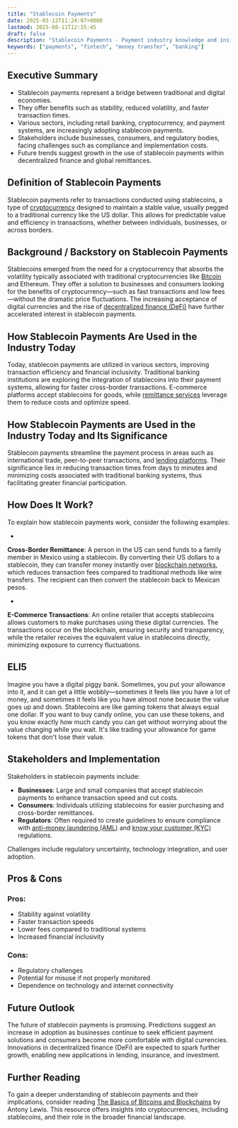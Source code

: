 ```yaml
---
title: "Stablecoin Payments"
date: 2025-05-12T11:24:07+0000
lastmod: 2025-08-11T12:15:45
draft: false
description: "Stablecoin Payments - Payment industry knowledge and insights"
keywords: ["payments", "fintech", "money transfer", "banking"]
---
```


## Executive Summary

- Stablecoin payments represent a bridge between traditional and digital economies.
- They offer benefits such as stability, reduced volatility, and faster transaction times.
- Various sectors, including retail banking, cryptocurrency, and payment systems, are increasingly adopting stablecoin payments.
- Stakeholders include businesses, consumers, and regulatory bodies, facing challenges such as compliance and implementation costs.
- Future trends suggest growth in the use of stablecoin payments within decentralized finance and global remittances.

## Definition of Stablecoin Payments
Stablecoin payments refer to transactions conducted using stablecoins, a type of [cryptocurrency](https://faisalkhanllc.xyz/resources/payments-wiki/c/cryptocurrency/) designed to maintain a stable value, usually pegged to a traditional currency like the US dollar. This allows for predictable value and efficiency in transactions, whether between individuals, businesses, or across borders.

## Background / Backstory on Stablecoin Payments
Stablecoins emerged from the need for a cryptocurrency that absorbs the volatility typically associated with traditional cryptocurrencies like [Bitcoin](https://faisalkhanllc.xyz/resources/payments-wiki/b/bitcoin/) and Ethereum. They offer a solution to businesses and consumers looking for the benefits of cryptocurrency—such as fast transactions and low fees—without the dramatic price fluctuations. The increasing acceptance of digital currencies and the rise of [decentralized finance (DeFi)](https://faisalkhanllc.xyz/resources/payments-wiki/d/decentralized-finance-defi/) have further accelerated interest in stablecoin payments.

## How Stablecoin Payments Are Used in the Industry Today
Today, stablecoin payments are utilized in various sectors, improving transaction efficiency and financial inclusivity. Traditional banking institutions are exploring the integration of stablecoins into their payment systems, allowing for faster cross-border transactions. E-commerce platforms accept stablecoins for goods, while [remittance services](https://faisalkhanllc.xyz/resources/payments-wiki/r/remittances/) leverage them to reduce costs and optimize speed.

## How Stablecoin Payments are Used in the Industry Today and Its Significance
Stablecoin payments streamline the payment process in areas such as international trade, peer-to-peer transactions, and [lending platforms](https://faisalkhanllc.xyz/resources/payments-wiki/p/permissionless-lending/). Their significance lies in reducing transaction times from days to minutes and minimizing costs associated with traditional banking systems, thus facilitating greater financial participation.

## How Does It Work?
To explain how stablecoin payments work, consider the following examples:

- 
**Cross-Border Remittance**: A person in the US can send funds to a family member in Mexico using a stablecoin. By converting their US dollars to a stablecoin, they can transfer money instantly over [blockchain networks](https://faisalkhanllc.xyz/resources/payments-wiki/b/blockchain/), which reduces transaction fees compared to traditional methods like wire transfers. The recipient can then convert the stablecoin back to Mexican pesos.

- 
**E-Commerce Transactions**: An online retailer that accepts stablecoins allows customers to make purchases using these digital currencies. The transactions occur on the blockchain, ensuring security and transparency, while the retailer receives the equivalent value in stablecoins directly, minimizing exposure to currency fluctuations.

## ELI5
Imagine you have a digital piggy bank. Sometimes, you put your allowance into it, and it can get a little wobbly—sometimes it feels like you have a lot of money, and sometimes it feels like you have almost none because the value goes up and down. Stablecoins are like gaming tokens that always equal one dollar. If you want to buy candy online, you can use these tokens, and you know exactly how much candy you can get without worrying about the value changing while you wait. It's like trading your allowance for game tokens that don't lose their value.

## Stakeholders and Implementation
Stakeholders in stablecoin payments include:

- **Businesses**: Large and small companies that accept stablecoin payments to enhance transaction speed and cut costs.
- **Consumers**: Individuals utilizing stablecoins for easier purchasing and cross-border remittances.
- **Regulators**: Often required to create guidelines to ensure compliance with [anti-money laundering (AML)](https://faisalkhanllc.xyz/resources/payments-wiki/a/anti-money-laundering-aml/) and [know your customer (KYC)](https://faisalkhanllc.xyz/resources/payments-wiki/k/know-your-customer-kyc/) regulations.

Challenges include regulatory uncertainty, technology integration, and user adoption.

## Pros & Cons
### Pros:

- Stability against volatility
- Faster transaction speeds
- Lower fees compared to traditional systems
- Increased financial inclusivity

### Cons:

- Regulatory challenges
- Potential for misuse if not properly monitored
- Dependence on technology and internet connectivity

## Future Outlook
The future of stablecoin payments is promising. Predictions suggest an increase in adoption as businesses continue to seek efficient payment solutions and consumers become more comfortable with digital currencies. Innovations in decentralized finance (DeFi) are expected to spark further growth, enabling new applications in lending, insurance, and investment.

## Further Reading
To gain a deeper understanding of stablecoin payments and their implications, consider reading [The Basics of Bitcoins and Blockchains](https://www.goodreads.com/book/show/40541157-the-basics-of-bitcoins-and-blockchains) by Antony Lewis. This resource offers insights into cryptocurrencies, including stablecoins, and their role in the broader financial landscape.